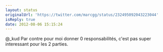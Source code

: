 ```yaml
---
layout: status
originalUrl: 'https://twitter.com/marcgg/status/232495092043223044'
isReply: true
date: 2012-08-06 15:15:24
---
```


@_kud Par contre pour moi donner 0 responsabilités, c'est pas super interessant pour les 2 parties.

